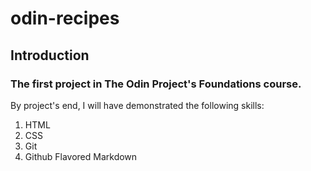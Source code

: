# odin-recipes
## Introduction
### The first project in The Odin Project's Foundations course.
By project's end, I will have demonstrated the following skills:
1. HTML
2. CSS
3. Git
4. Github Flavored Markdown